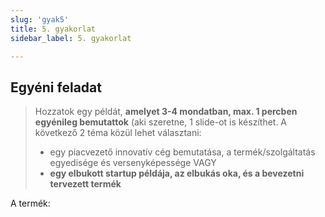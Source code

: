 ```yaml
---
slug: 'gyak5'
title: 5. gyakorlat
sidebar_label: 5. gyakorlat

---
```


## Egyéni feladat

> Hozzatok egy példát,  **amelyet 3-4 mondatban, max. 1 percben
> egyénileg bemutattok**  (aki szeretne, 1 slide-ot is készíthet. A
> következő 2 téma közül lehet választani:  
>   
> - egy piacvezető innovatív cég bemutatása, a termék/szolgáltatás egyedisége és versenyképessége 
>  VAGY  
> - **egy elbukott  startup példája, az elbukás oka, és a bevezetni tervezett termék**

A termék:

<!--stackedit_data:
eyJoaXN0b3J5IjpbODMxMjk4MDgyXX0=
-->